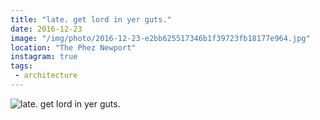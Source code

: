 ```yaml
---
title: "late. get lord in yer guts."
date: 2016-12-23
image: "/img/photo/2016-12-23-e2bb625517346b1f39723fb18177e964.jpg"
location: "The Phez Newport"
instagram: true
tags:
 - architecture
---
```


![late. get lord in yer guts.](/img/photo/2016-12-23-e2bb625517346b1f39723fb18177e964.jpg)
